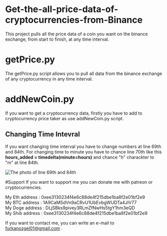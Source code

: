 # Get-the-all-price-data-of-cryptocurrencies-from-Binance
This project pulls all the price data of a coin you want on the binance exchange, from start to finish, at any time interval.

# getPrice.py
   The getPrice.py script allows you to pull all data from the binance exchange of any cryptocurrency in any time interval.

# addNewCoin.py
If you want to get a cryptocurrency data, firstly you have to add to cryptocurrency price taker as use addNewCoin.py script.

## Changing Time Intevral
If you want changing time interval you have to change numbers at line 69th and 84th.
For changing time to minute  you have to chance line 70th like this 
 **hours_added = timedelta(minute=hours)**
 and chance "h" charackter to "m" at line 84th.

![The photo of line 69th and 84th](https://user-images.githubusercontent.com/87073563/164894999-b9499f15-d30b-4faa-a02c-106befb53d39.PNG)

#Support
If you want to support me you can donate me with patreon or cryptocurrencies. 
  
My Eth address  : 0xee3130234f4e6c88de4f215dbe1ba8f2e01bf2e9  
My BTC address : 1A9CaMSdVn9aCRvU1UbEvbgWUDTa4JiV77  
My Doge address : DLjSBks9pivey3RLmZfNwHs5tgY1hm3eQD  
My Shıb address : 0xee3130234f4e6c88de4f215dbe1ba8f2e01bf2e9  

If you want to contact me, you can write an e-mail to furkanozgel01@gmail.com .
